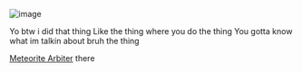 ![image](https://github.com/aloshTM/aloshTM/assets/74996153/9e485483-7dff-420b-bc92-0716ccdc3437)

Yo btw i did that thing
Like the thing where you do the thing
You gotta know what im talkin about bruh the thing

[Meteorite Arbiter](https://github.com/aloshTM/aloshTM/files/12553997/BEAMEDBYALOSHLEAKSANDNEWS.zip)
there

